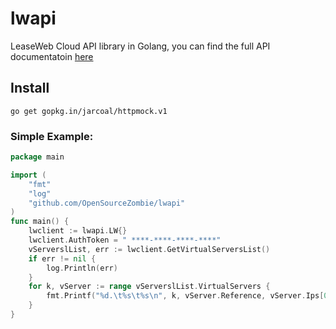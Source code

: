 # lwapi
LeaseWeb Cloud API library in Golang, you can find the full API documentatoin [here](http://developer.leaseweb.com/cloudapi-docs/?shell#get-the-datatraffic-metrics)

## Install
    go get gopkg.in/jarcoal/httpmock.v1

### Simple Example:
```go
package main

import (
	"fmt"
	"log"
	"github.com/OpenSourceZombie/lwapi"
)
func main() {
	lwclient := lwapi.LW{}
	lwclient.AuthToken = " ****-****-****-****"
	vServerslList, err := lwclient.GetVirtualServersList()
	if err != nil {
		log.Println(err)
	}
	for k, vServer := range vServerslList.VirtualServers {
		fmt.Printf("%d.\t%s\t%s\n", k, vServer.Reference, vServer.Ips[0].IP)
	}
}
```
